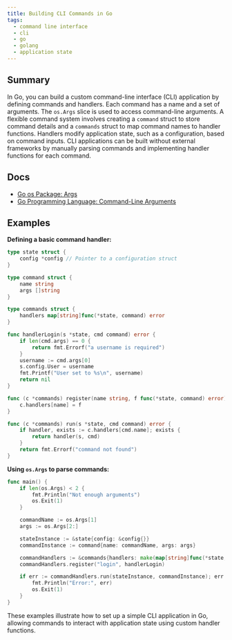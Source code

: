```yaml
---
title: Building CLI Commands in Go
tags:
  - command line interface
  - cli
  - go
  - golang
  - application state
---
```


## Summary

In Go, you can build a custom command-line interface (CLI) application by defining commands and handlers. Each command has a name and a set of arguments. The `os.Args` slice is used to access command-line arguments. A flexible command system involves creating a `command` struct to store command details and a `commands` struct to map command names to handler functions. Handlers modify application state, such as a configuration, based on command inputs. CLI applications can be built without external frameworks by manually parsing commands and implementing handler functions for each command.

## Docs

- [Go os Package: Args](https://pkg.go.dev/os#pkg-variables)
- [Go Programming Language: Command-Line Arguments](https://gobyexample.com/command-line-arguments)

## Examples

**Defining a basic command handler:**

```go
type state struct {
    config *config // Pointer to a configuration struct
}

type command struct {
    name string
    args []string
}

type commands struct {
    handlers map[string]func(*state, command) error
}

func handlerLogin(s *state, cmd command) error {
    if len(cmd.args) == 0 {
        return fmt.Errorf("a username is required")
    }
    username := cmd.args[0]
    s.config.User = username
    fmt.Printf("User set to %s\n", username)
    return nil
}

func (c *commands) register(name string, f func(*state, command) error) {
    c.handlers[name] = f
}

func (c *commands) run(s *state, cmd command) error {
    if handler, exists := c.handlers[cmd.name]; exists {
        return handler(s, cmd)
    }
    return fmt.Errorf("command not found")
}
```

**Using `os.Args` to parse commands:**

```go
func main() {
    if len(os.Args) < 2 {
        fmt.Println("Not enough arguments")
        os.Exit(1)
    }

    commandName := os.Args[1]
    args := os.Args[2:]

    stateInstance := &state{config: &config{}}
    commandInstance := command{name: commandName, args: args}

    commandHandlers := &commands{handlers: make(map[string]func(*state, command) error)}
    commandHandlers.register("login", handlerLogin)

    if err := commandHandlers.run(stateInstance, commandInstance); err != nil {
        fmt.Println("Error:", err)
        os.Exit(1)
    }
}
```

These examples illustrate how to set up a simple CLI application in Go, allowing commands to interact with application state using custom handler functions.
